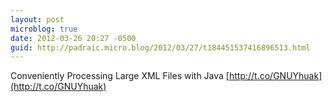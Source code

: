 ```yaml
---
layout: post
microblog: true
date: 2012-03-26 20:27 -0500
guid: http://padraic.micro.blog/2012/03/27/t184451537416896513.html
---
```

Conveniently Processing Large XML Files with Java [http://t.co/GNUYhuak](http://t.co/GNUYhuak)

